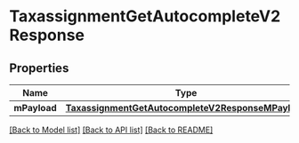# TaxassignmentGetAutocompleteV2Response

## Properties
Name | Type | Description | Notes
------------ | ------------- | ------------- | -------------
**mPayload** | [**TaxassignmentGetAutocompleteV2ResponseMPayload**](TaxassignmentGetAutocompleteV2ResponseMPayload.md) |  | 

[[Back to Model list]](../README.md#documentation-for-models) [[Back to API list]](../README.md#documentation-for-api-endpoints) [[Back to README]](../README.md)


